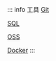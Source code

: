 ::: info 工具 <Badge type="tip" text="latest" />
[Git](/git/01-git-pull-repository)

[SQL](/sql/my-sql-single-table-operation)

[OSS](/oss/get-sts)

[Docker](/docker/docker-basic)
:::
